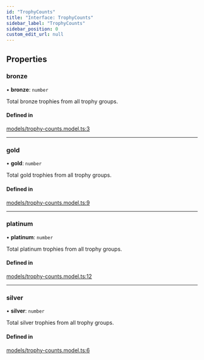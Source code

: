 ```yaml
---
id: "TrophyCounts"
title: "Interface: TrophyCounts"
sidebar_label: "TrophyCounts"
sidebar_position: 0
custom_edit_url: null
---
```


## Properties

### bronze

• **bronze**: `number`

Total bronze trophies from all trophy groups.

#### Defined in

[models/trophy-counts.model.ts:3](https://github.com/wescopeland/psn-api/blob/e03f8b1/src/models/trophy-counts.model.ts#L3)

---

### gold

• **gold**: `number`

Total gold trophies from all trophy groups.

#### Defined in

[models/trophy-counts.model.ts:9](https://github.com/wescopeland/psn-api/blob/e03f8b1/src/models/trophy-counts.model.ts#L9)

---

### platinum

• **platinum**: `number`

Total platinum trophies from all trophy groups.

#### Defined in

[models/trophy-counts.model.ts:12](https://github.com/wescopeland/psn-api/blob/e03f8b1/src/models/trophy-counts.model.ts#L12)

---

### silver

• **silver**: `number`

Total silver trophies from all trophy groups.

#### Defined in

[models/trophy-counts.model.ts:6](https://github.com/wescopeland/psn-api/blob/e03f8b1/src/models/trophy-counts.model.ts#L6)

